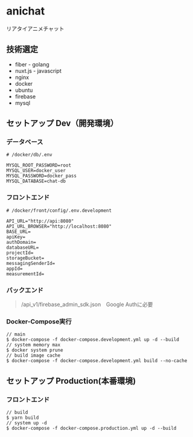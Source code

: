 # anichat
リアタイアニメチャット

## 技術選定

- fiber - golang
- nuxt.js - javascript
- nginx
- docker
- ubuntu
- firebase
- mysql

## セットアップ Dev（開発環境）

### データベース
```text
# /docker/db/.env

MYSQL_ROOT_PASSWORD=root
MYSQL_USER=docker_user
MYSQL_PASSWORD=docker_pass
MYSQL_DATABASE=chat-db
```

### フロントエンド
```text
# /docker/front/config/.env.development

API_URL="http://api:8080"
API_URL_BROWSER="http://localhost:8080"
BASE_URL=
apiKey=
authDomain=
databaseURL=
projectId=
storageBucket=
messagingSenderId=
appId=
measurementId=
```

### バックエンド
> /api_v1/firebase_admin_sdk.json　Google Authに必要

### Docker-Compose実行
```shell
// main
$ docker-compose -f docker-compose.development.yml up -d --build
// system memory max
$ docker system prune
// build image cache
$ docker-compose -f docker-compose.development.yml build --no-cache
```

## セットアップ Production(本番環境)

### フロントエンド
```shell
// build
$ yarn build
// system up -d 
$ docker-compose -f docker-compose.production.yml up -d --build
```